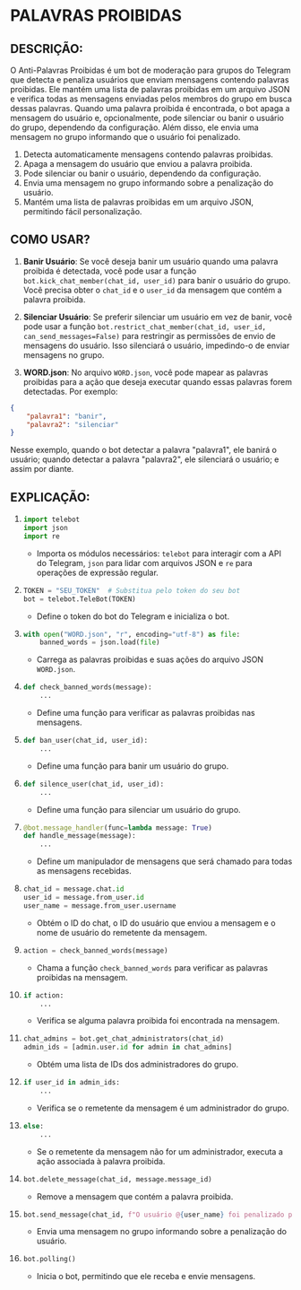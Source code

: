 # PALAVRAS PROIBIDAS
## DESCRIÇÃO:
O Anti-Palavras Proibidas é um bot de moderação para grupos do Telegram que detecta e penaliza usuários que enviam mensagens contendo palavras proibidas. Ele mantém uma lista de palavras proibidas em um arquivo JSON e verifica todas as mensagens enviadas pelos membros do grupo em busca dessas palavras. Quando uma palavra proibida é encontrada, o bot apaga a mensagem do usuário e, opcionalmente, pode silenciar ou banir o usuário do grupo, dependendo da configuração. Além disso, ele envia uma mensagem no grupo informando que o usuário foi penalizado.

1. Detecta automaticamente mensagens contendo palavras proibidas.
2. Apaga a mensagem do usuário que enviou a palavra proibida.
3. Pode silenciar ou banir o usuário, dependendo da configuração.
4. Envia uma mensagem no grupo informando sobre a penalização do usuário.
5. Mantém uma lista de palavras proibidas em um arquivo JSON, permitindo fácil personalização.

## COMO USAR?
1. **Banir Usuário**: Se você deseja banir um usuário quando uma palavra proibida é detectada, você pode usar a função `bot.kick_chat_member(chat_id, user_id)` para banir o usuário do grupo. Você precisa obter o `chat_id` e o `user_id` da mensagem que contém a palavra proibida.

2. **Silenciar Usuário**: Se preferir silenciar um usuário em vez de banir, você pode usar a função `bot.restrict_chat_member(chat_id, user_id, can_send_messages=False)` para restringir as permissões de envio de mensagens do usuário. Isso silenciará o usuário, impedindo-o de enviar mensagens no grupo.

3. **WORD.json**: No arquivo `WORD.json`, você pode mapear as palavras proibidas para a ação que deseja executar quando essas palavras forem detectadas. Por exemplo:

```json
{
    "palavra1": "banir",
    "palavra2": "silenciar"
}
```

Nesse exemplo, quando o bot detectar a palavra "palavra1", ele banirá o usuário; quando detectar a palavra "palavra2", ele silenciará o usuário; e assim por diante.

## EXPLICAÇÃO:
1. ```python
   import telebot
   import json
   import re
   ```
   - Importa os módulos necessários: `telebot` para interagir com a API do Telegram, `json` para lidar com arquivos JSON e `re` para operações de expressão regular.

2. ```python
   TOKEN = "SEU_TOKEN"  # Substitua pelo token do seu bot
   bot = telebot.TeleBot(TOKEN)
   ```
   - Define o token do bot do Telegram e inicializa o bot.

3. ```python
   with open("WORD.json", "r", encoding="utf-8") as file:
       banned_words = json.load(file)
   ```
   - Carrega as palavras proibidas e suas ações do arquivo JSON `WORD.json`.

4. ```python
   def check_banned_words(message):
       ...
   ```
   - Define uma função para verificar as palavras proibidas nas mensagens.

5. ```python
   def ban_user(chat_id, user_id):
       ...
   ```
   - Define uma função para banir um usuário do grupo.

6. ```python
   def silence_user(chat_id, user_id):
       ...
   ```
   - Define uma função para silenciar um usuário do grupo.

7. ```python
   @bot.message_handler(func=lambda message: True)
   def handle_message(message):
       ...
   ```
   - Define um manipulador de mensagens que será chamado para todas as mensagens recebidas.

8. ```python
   chat_id = message.chat.id
   user_id = message.from_user.id
   user_name = message.from_user.username
   ```
   - Obtém o ID do chat, o ID do usuário que enviou a mensagem e o nome de usuário do remetente da mensagem.

9. ```python
   action = check_banned_words(message)
   ```
   - Chama a função `check_banned_words` para verificar as palavras proibidas na mensagem.

10. ```python
    if action:
        ...
    ```
    - Verifica se alguma palavra proibida foi encontrada na mensagem.

11. ```python
    chat_admins = bot.get_chat_administrators(chat_id)
    admin_ids = [admin.user.id for admin in chat_admins]
    ```
    - Obtém uma lista de IDs dos administradores do grupo.

12. ```python
    if user_id in admin_ids:
        ...
    ```
    - Verifica se o remetente da mensagem é um administrador do grupo.

13. ```python
    else:
        ...
    ```
    - Se o remetente da mensagem não for um administrador, executa a ação associada à palavra proibida.

14. ```python
    bot.delete_message(chat_id, message.message_id)
    ```
    - Remove a mensagem que contém a palavra proibida.

15. ```python
    bot.send_message(chat_id, f"O usuário @{user_name} foi penalizado por enviar uma mensagem com conteúdo proibido.")
    ```
    - Envia uma mensagem no grupo informando sobre a penalização do usuário.

16. ```python
    bot.polling()
    ```
    - Inicia o bot, permitindo que ele receba e envie mensagens.



